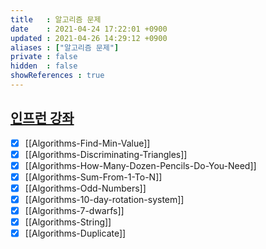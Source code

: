 ```yaml
---
title   : 알고리즘 문제
date    : 2021-04-24 17:22:01 +0900
updated : 2021-04-26 14:29:12 +0900
aliases : ["알고리즘 문제"]
private : false
hidden  : false
showReferences : true
---
```


## [인프런 강좌](https://inf.run/wv2V)
- [x] [[Algorithms-Find-Min-Value]]
- [x] [[Algorithms-Discriminating-Triangles]]
- [x] [[Algorithms-How-Many-Dozen-Pencils-Do-You-Need]]
- [x] [[Algorithms-Sum-From-1-To-N]]
- [x] [[Algorithms-Odd-Numbers]]
- [x] [[Algorithms-10-day-rotation-system]]
- [x] [[Algorithms-7-dwarfs]]
- [x] [[Algorithms-String]]
- [x] [[Algorithms-Duplicate]]

